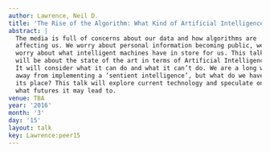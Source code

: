 ```yaml
---
author: Lawrence, Neil D.
title: 'The Rise of the Algorithm: What Kind of Artificial Intelligence have we Created?'
abstract: |
  The media is full of concerns about our data and how algorithms are
  affecting us. We worry about personal information becoming public, we
  worry about what intelligent machines have in store for us. This talk
  will be about the state of the art in terms of Artificial Intelligence.
  It will consider what it can do and what it can’t do. We are a long way
  away from implementing a ’sentient intelligence’, but what do we have in
  its place? This talk will explore current technology and speculate on
  what futures it may lead to.
venue: TBA
year: '2016'
month: '3'
day: '15'
layout: talk
key: Lawrence:peer15
---
```

